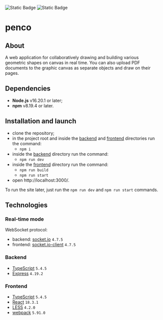 ![Static Badge](https://img.shields.io/badge/node-%3E%3D16.20.1-brightgreen)
![Static Badge](https://img.shields.io/badge/npm-%3E%3D8.19.4-blue)

# penco

## About
A web application for collaboratively drawing and building various geometric shapes on canvas in real time.
You can also upload PDF documents to the graphic canvas as separate objects and draw on their pages.

## Dependencies
- **Node.js** v16.20.1 or later;
- **npm** v8.19.4 or later.

## Installation and launch
- clone the repository;
- in the project root and inside the [backend](backend) and [frontend](frontend) directories run the command:
  - `npm i`
- inside the [backend](backend) directory run the command:
  - `npm run dev`
- inside the [frontend](frontend) directory run the command:
  - `npm run build`
  - `npm run start`
- open http://localhost:3000/.

To run the site later, just run the `npm run dev` and `npm run start` commands.

## Technologies
### Real-time mode
WebSocket protocol:
  - backend: [socket.io](https://www.npmjs.com/package/socket.io) `4.7.5`
  - frontend: [socket.io-client](https://www.npmjs.com/package/socket.io-client) `4.7.5`
### Backend
- [TypeScript](https://www.typescriptlang.org/) `5.4.5`
- [Express](https://expressjs.com/) `4.19.2`
### Frontend
- [TypeScript](https://www.typescriptlang.org/) `5.4.5`
- [React](https://react.dev/) `18.3.1`
- [LESS](https://lesscss.org/) `4.2.0`
- [webpack](https://webpack.js.org/) `5.91.0`
